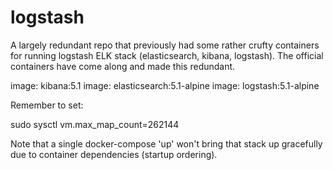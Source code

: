 logstash
========

A largely redundant repo that previously had some rather crufty containers for running logstash ELK stack (elasticsearch, kibana, logstash). The official containers have come along and made this redundant.

image: kibana:5.1
image: elasticsearch:5.1-alpine
image: logstash:5.1-alpine


Remember to set:

sudo sysctl vm.max_map_count=262144

Note that a single docker-compose 'up' won't bring that stack up gracefully due to container dependencies (startup ordering).
